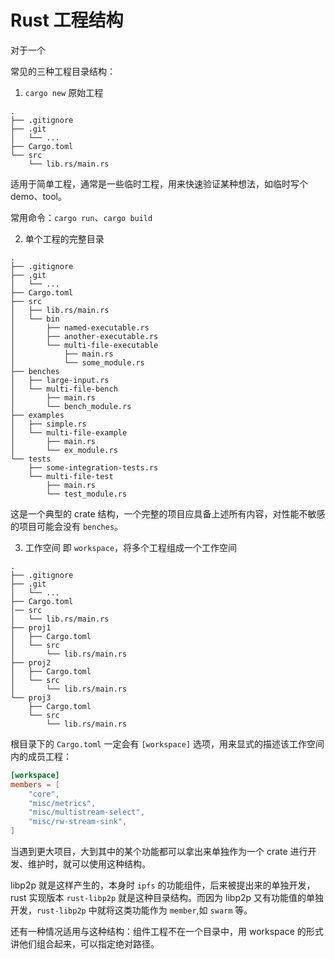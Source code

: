 # Rust 工程结构
对于一个

常见的三种工程目录结构：
1. `cargo new` 原始工程
```
.
├── .gitignore
├── .git
│   └── ...
├── Cargo.toml
└── src
    └── lib.rs/main.rs
```

适用于简单工程，通常是一些临时工程，用来快速验证某种想法，如临时写个demo、tool。

常用命令：`cargo run`、`cargo build`

2. 单个工程的完整目录
```
.
├── .gitignore
├── .git
│   └── ...
├── Cargo.toml
├── src
│   ├── lib.rs/main.rs
│   └── bin
│       ├── named-executable.rs
│       ├── another-executable.rs
│       └── multi-file-executable
│           ├── main.rs
│           └── some_module.rs
├── benches
│   ├── large-input.rs
│   └── multi-file-bench
│       ├── main.rs
│       └── bench_module.rs
├── examples
│   ├── simple.rs
│   └── multi-file-example
│       ├── main.rs
│       └── ex_module.rs
└── tests
    ├── some-integration-tests.rs
    └── multi-file-test
        ├── main.rs
        └── test_module.rs
```

这是一个典型的 crate 结构，一个完整的项目应具备上述所有内容，对性能不敏感的项目可能会没有 `benches`。

3. 工作空间
即 `workspace`，将多个工程组成一个工作空间
```
.
├── .gitignore
├── .git
│   └── ...
├── Cargo.toml
│── src
│   └── lib.rs/main.rs
├── proj1
│   ├── Cargo.toml
│   └── src
│       └── lib.rs/main.rs
├── proj2
│   ├── Cargo.toml
│   └── src
│       └── lib.rs/main.rs
└── proj3
    ├── Cargo.toml
    └── src
        └── lib.rs/main.rs
```

根目录下的 `Cargo.toml` 一定会有 `[workspace]` 选项，用来显式的描述该工作空间内的成员工程：
```toml
[workspace]
members = [
    "core",
    "misc/metrics",
    "misc/multistream-select",
    "misc/rw-stream-sink",
]
```

当遇到更大项目，大到其中的某个功能都可以拿出来单独作为一个 crate 进行开发、维护时，就可以使用这种结构。

libp2p 就是这样产生的，本身时 `ipfs` 的功能组件，后来被提出来的单独开发，rust 实现版本 `rust-libp2p` 就是这种目录结构。而因为 libp2p 又有功能值的单独开发，`rust-libp2p` 中就将这类功能作为 `member`,如 `swarm` 等。

还有一种情况适用与这种结构：组件工程不在一个目录中，用 workspace 的形式讲他们组合起来，可以指定绝对路径。

